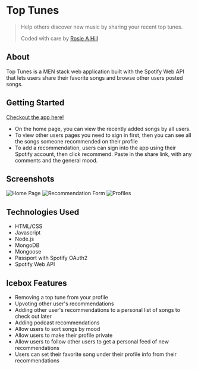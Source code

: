 # Top Tunes

> Help others discover new music by sharing your recent top tunes.
>
> Coded with care by [Rosie A Hill](https://github.com/RoseAHill)

## About

Top Tunes is a MEN stack web application built with the Spotify Web API that lets users share their favorite songs and browse other users posted songs.

## Getting Started

[Checkout the app here!](https://toptunes.herokuapp.com/)

- On the home page, you can view the recently added songs by all users.
- To view other users pages you need to sign in first, then you can see all the songs someone recommended on their profile
- To add a recommendation, users can sign into the app using their Spotify account, then click recommend. Paste in the share link, with any comments and the general mood.

## Screenshots

![Home Page](https://i.imgur.com/Sleutif.png)
![Recommendation Form](https://i.imgur.com/Iv9WgQ9.png)
![Profiles](https://i.imgur.com/xzlZ7Pr.png)

## Technologies Used

- HTML/CSS
- Javascript
- Node.js
- MongoDB
- Mongoose
- Passport with Spotify OAuth2
- Spotify Web API

## Icebox Features

- Removing a top tune from your profile
- Upvoting other user's recommendations
- Adding other user's recommendations to a personal list of songs to check out later
- Adding podcast recommendations
- Allow users to sort songs by mood
- Allow users to make their profile private
- Allow users to follow other users to get a personal feed of new recommendations
- Users can set their favorite song under their profile info from their recommendations
